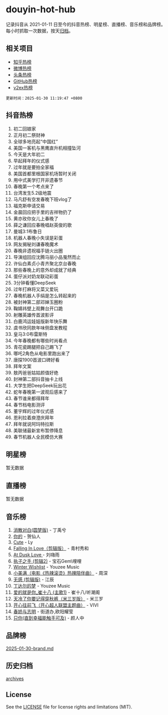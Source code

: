 # douyin-hot-hub

记录抖音从 2021-01-11 日至今的抖音热榜、明星榜、直播榜、音乐榜和品牌榜。每小时抓取一次数据，按天[归档](archives)。

## 相关项目

- [知乎热榜](https://github.com/lonnyzhang423/zhihu-hot-hub)
- [微博热榜](https://github.com/lonnyzhang423/weibo-hot-hub)
- [头条热榜](https://github.com/lonnyzhang423/toutiao-hot-hub)
- [GitHub热榜](https://github.com/lonnyzhang423/github-hot-hub)
- [v2ex热榜](https://github.com/lonnyzhang423/v2ex-hot-hub)


`更新时间：2025-01-30 11:19:47 +0800`

## 抖音热榜

1. 初二回娘家
1. 正月初二祭财神
1. 全球多地亮起“中国红”
1. 美国一客机与黑鹰直升机相撞坠河
1. 今天是大年初二
1. 早起拜年的仪式感
1. 过年就是要拍全家福
1. 美国首都里根国家机场暂时关闭
1. 用中式美学打开非遗春节
1. 春晚第一个考点来了
1. 台湾发生5.2级地震
1. 马凡舒有空发春晚下班vlog了
1. 福克斯申请交易
1. 金晨回应把手里的吉祥物扔了
1. 黄亦玫你女儿上春晚了
1. 薛之谦回应春晚唱赵英俊的歌
1. 曼城3:1布鲁日
1. 机器人春晚小失误是彩蛋
1. 网友揭秘刘谦春晚魔术
1. 春晚非遗祝福手链火出圈
1. 导演组回应沈腾马丽小品戛然而止
1. 许仙白素贞小青齐聚北京台春晚
1. 那些春晚上的意外却成就了经典
1. 蛋仔派对奶龙联动彩蛋
1. 3分钟看懂DeepSeek
1. 过年打麻将又菜又爱玩
1. 春晚机器人手绢是怎么转起来的
1. 被封神第二部邓婵玉圈粉
1. 鞠婧祎壁上观舞台开口跪
1. 射雕英雄传首波影评
1. 白鹿鸿运娃娃版新年快乐舞
1. 虞书欣同款年味侧盘发教程
1. 皇马3:0布雷斯特
1. 今年春晚都有哪些时尚看点
1. 青花瓷踢腿把自己踢飞了
1. 哪吒2角色从电影里跑出来了
1. 唐探1900首波口碑好看
1. 拜年文案
1. 敖丙爸爸姑姑颜值好绝
1. 封神第二部抖音抽卡上线
1. 大学生把DeepSeek玩出花
1. 蛇年春晚第一波观后感来了
1. 春节谁来都得拜年
1. 春节档电影测评
1. 董宇辉的过年仪式感
1. 恩利拉着庾澄庆拜年
1. 拜年就说阿玛特拉斯
1. 美联储最新宣布暂停降息
1. 春节机器人全民模仿大赛

## 明星榜

暂无数据

## 直播榜

暂无数据

## 音乐榜

1. [消散对白(圆梦版)](https://sf3-cdn-tos.douyinstatic.com/obj/tos-cn-ve-2774/og4jB5I5IizzoZVAAAzWgBMAsMDWoArfwBOiFs) - 丁禹兮
1. [你的](https://sf5-hl-cdn-tos.douyinstatic.com/obj/tos-cn-ve-2774/oYuIeKf42jB7sEV6B2upMdpYAgfrQWj0FeRegh) - 贺仙人
1. [Cute](https://sf5-hl-cdn-tos.douyinstatic.com/obj/tos-cn-ve-2774/o4IbIzHWKAAB4wsS5qMBRiiAlEBGTpQRNfFvuo) - Ly
1. [Falling In Love（剪辑版）](https://sf5-hl-cdn-tos.douyinstatic.com/obj/tos-cn-ve-2774/o8ajpA8zzgBPahbBIO8AcKGBLJezFCRd1wfP9f) - 青村秀和
1. [ At Dusk  Love ](https://sf5-hl-cdn-tos.douyinstatic.com/obj/tos-cn-ve-2774/o8CrpCf5CaYgI4ZrtQgMQAFEfuGqNnRSDQAPBc) - 刘嗨雨
1. [执子之手 (剪辑2)](https://sf6-cdn-tos.douyinstatic.com/obj/tos-cn-ve-2774/oUoZLQjCc31XzqsBnBQUNgeKtYPBcgbFDwtfcu) - 宝石Gem\哩哩
1. [Winter Wishlist](https://sf5-hl-cdn-tos.douyinstatic.com/obj/tos-cn-ve-2774/oIIgUOeamCFCVAzxN6MFRLIBlLGpUqQxeeHrLE) - Youzee Music
1. [小美满（电影《热辣滚烫》热辣陪伴曲）](https://sf6-cdn-tos.douyinstatic.com/obj/tos-cn-ve-2774/o0GAn2lSgfZIDUgtevCGDQYnFg4CwnrBaxbTZL) - 周深
1. [无感 (剪辑版)](https://sf6-cdn-tos.douyinstatic.com/obj/tos-cn-ve-2774/o0eIsUzJBDlQaQFC5OFlgbMEZC1TFYBftOBn6p) - 江辰
1. [丁达尔的梦](https://sf5-hl-cdn-tos.douyinstatic.com/obj/tos-cn-ve-2774/oMU3WirUZBVQkAC9ccG5P2IQirziZM2RTInUY) - Youzee Music
1. [爱的就是你_崔十八 (主歌1)](https://sf5-hl-cdn-tos.douyinstatic.com/obj/tos-cn-ve-2774/oI5BO5DhFZ6UTcNCnZaOCBLtZ7WIMQGfgnXf5E) - 崔十八/听潮阁
1. [天冷了你要记得穿秋裤（米三岁版）](https://sf5-hl-cdn-tos.douyinstatic.com/obj/tos-cn-ve-2774/oQlIwVIDWiZ6BQilAorS7MA0AgCkQDvcZAdm1) - 米三岁
1. [开心往前飞（开心超人联盟主题曲）](https://sf5-hl-cdn-tos.douyinstatic.com/obj/tos-cn-ve-2774/9d8fb7c82cf1421fb93a9fe925275e0a) - VIVI
1. [春娇与志明](https://sf5-hl-cdn-tos.douyinstatic.com/obj/tos-cn-ve-2774/e530d8fceb7044b39707d7f9ff54add1) - 街道办,欧阳耀莹
1. [只你(直到幸福能触手可及)](https://sf5-hl-cdn-tos.douyinstatic.com/obj/tos-cn-ve-2774/o0lBkRDzFTeaVSUz3ZZSCBVtZ5DIMQGfgmEAuE) - 颜人中

## 品牌榜

[2025-01-30-brand.md](archives/2025-01-30-brand.md)

## 历史归档

[archives](archives)

## License

See the [LICENSE](LICENSE) file for license rights and limitations (MIT).
